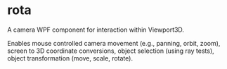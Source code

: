 # rota
A camera WPF component for interaction within Viewport3D.

Enables mouse controlled camera movement (e.g., panning, orbit, zoom), screen to 3D coordinate conversions, object selection (using ray tests), object transformation (move, scale, rotate).

